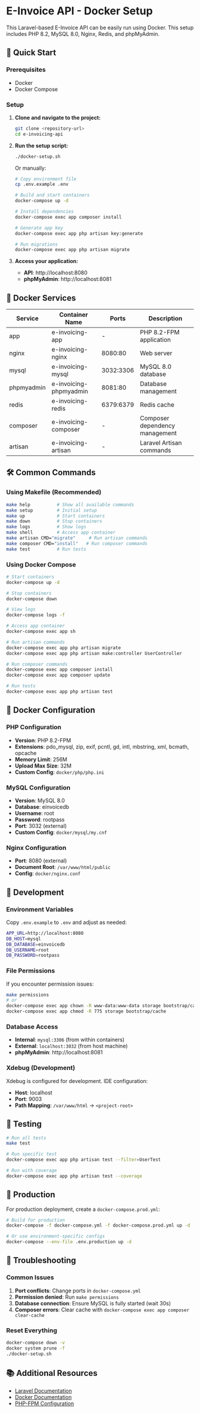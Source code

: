 # E-Invoice API - Docker Setup

This Laravel-based E-Invoice API can be easily run using Docker. This setup includes PHP 8.2, MySQL 8.0, Nginx, Redis, and phpMyAdmin.

## 🚀 Quick Start

### Prerequisites
- Docker
- Docker Compose

### Setup

1. **Clone and navigate to the project:**
   ```bash
   git clone <repository-url>
   cd e-invoicing-api
   ```

2. **Run the setup script:**
   ```bash
   ./docker-setup.sh
   ```

   Or manually:
   ```bash
   # Copy environment file
   cp .env.example .env
   
   # Build and start containers
   docker-compose up -d
   
   # Install dependencies
   docker-compose exec app composer install
   
   # Generate app key
   docker-compose exec app php artisan key:generate
   
   # Run migrations
   docker-compose exec app php artisan migrate
   ```

3. **Access your application:**
   - **API**: http://localhost:8080
   - **phpMyAdmin**: http://localhost:8081

## 🐳 Docker Services

| Service | Container Name | Ports | Description |
|---------|----------------|-------|-------------|
| app | e-invoicing-app | - | PHP 8.2-FPM application |
| nginx | e-invoicing-nginx | 8080:80 | Web server |
| mysql | e-invoicing-mysql | 3032:3306 | MySQL 8.0 database |
| phpmyadmin | e-invoicing-phpmyadmin | 8081:80 | Database management |
| redis | e-invoicing-redis | 6379:6379 | Redis cache |
| composer | e-invoicing-composer | - | Composer dependency management |
| artisan | e-invoicing-artisan | - | Laravel Artisan commands |

## 🛠️ Common Commands

### Using Makefile (Recommended)
```bash
make help          # Show all available commands
make setup         # Initial setup
make up            # Start containers
make down          # Stop containers
make logs          # Show logs
make shell         # Access app container
make artisan CMD="migrate"     # Run artisan commands
make composer CMD="install"   # Run composer commands
make test          # Run tests
```

### Using Docker Compose
```bash
# Start containers
docker-compose up -d

# Stop containers
docker-compose down

# View logs
docker-compose logs -f

# Access app container
docker-compose exec app sh

# Run artisan commands
docker-compose exec app php artisan migrate
docker-compose exec app php artisan make:controller UserController

# Run composer commands
docker-compose exec app composer install
docker-compose exec app composer update

# Run tests
docker-compose exec app php artisan test
```

## 📁 Docker Configuration

### PHP Configuration
- **Version**: PHP 8.2-FPM
- **Extensions**: pdo_mysql, zip, exif, pcntl, gd, intl, mbstring, xml, bcmath, opcache
- **Memory Limit**: 256M
- **Upload Max Size**: 32M
- **Custom Config**: `docker/php/php.ini`

### MySQL Configuration
- **Version**: MySQL 8.0
- **Database**: einvoicedb
- **Username**: root
- **Password**: rootpass
- **Port**: 3032 (external)
- **Custom Config**: `docker/mysql/my.cnf`

### Nginx Configuration
- **Port**: 8080 (external)
- **Document Root**: `/var/www/html/public`
- **Config**: `docker/nginx.conf`

## 🔧 Development

### Environment Variables
Copy `.env.example` to `.env` and adjust as needed:
```bash
APP_URL=http://localhost:8080
DB_HOST=mysql
DB_DATABASE=einvoicedb
DB_USERNAME=root
DB_PASSWORD=rootpass
```

### File Permissions
If you encounter permission issues:
```bash
make permissions
# or
docker-compose exec app chown -R www-data:www-data storage bootstrap/cache
docker-compose exec app chmod -R 775 storage bootstrap/cache
```

### Database Access
- **Internal**: `mysql:3306` (from within containers)
- **External**: `localhost:3032` (from host machine)
- **phpMyAdmin**: http://localhost:8081

### Xdebug (Development)
Xdebug is configured for development. IDE configuration:
- **Host**: localhost
- **Port**: 9003
- **Path Mapping**: `/var/www/html` → `<project-root>`

## 🧪 Testing

```bash
# Run all tests
make test

# Run specific test
docker-compose exec app php artisan test --filter=UserTest

# Run with coverage
docker-compose exec app php artisan test --coverage
```

## 🚀 Production

For production deployment, create a `docker-compose.prod.yml`:
```bash
# Build for production
docker-compose -f docker-compose.yml -f docker-compose.prod.yml up -d

# Or use environment-specific configs
docker-compose --env-file .env.production up -d
```

## 📝 Troubleshooting

### Common Issues

1. **Port conflicts**: Change ports in `docker-compose.yml`
2. **Permission denied**: Run `make permissions`
3. **Database connection**: Ensure MySQL is fully started (wait 30s)
4. **Composer errors**: Clear cache with `docker-compose exec app composer clear-cache`

### Reset Everything
```bash
docker-compose down -v
docker system prune -f
./docker-setup.sh
```

## 📚 Additional Resources

- [Laravel Documentation](https://laravel.com/docs)
- [Docker Documentation](https://docs.docker.com)
- [PHP-FPM Configuration](https://www.php.net/manual/en/install.fpm.configuration.php)